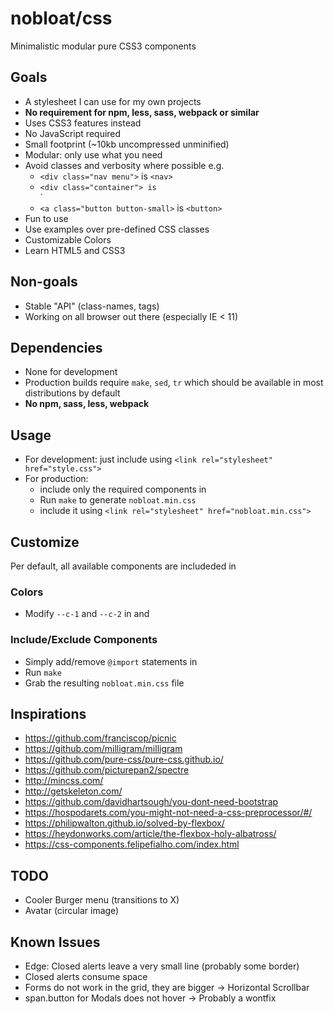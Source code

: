# nobloat/css
Minimalistic modular pure CSS3 components

## Goals
- A stylesheet I can use for my own projects
- **No requirement for npm, less, sass, webpack or similar**
- Uses CSS3 features instead
- No JavaScript required
- Small footprint (~10kb uncompressed unminified)
- Modular: only use what you need
- Avoid classes and verbosity where possible e.g. 
    - `<div class="nav menu">` is `<nav>`
    - `<div class="container"> is `<main>`
    - `<a class="button button-small>` is `<button>`
- Fun to use
- Use examples over pre-defined CSS classes
- Customizable Colors
- Learn HTML5 and CSS3

## Non-goals
- Stable "API" (class-names, tags)
- Working on all browser out there (especially IE < 11)


## Dependencies
- None for development
- Production builds require `make`, `sed`, `tr` which should be available in most distributions by default
- **No npm, sass, less, webpack**

## Usage
- For development: just include [](style.css) using `<link rel="stylesheet" href="style.css">`
- For production: 
  - include only the required components in [](style.css) 
  - Run `make` to generate `nobloat.min.css`
  - include it using `<link rel="stylesheet" href="nobloat.min.css">`

## Customize
Per default, all available components are includeded in [](style.css)

### Colors
- Modify `--c-1` and `--c-2` in [](color.css) and [](dark.css)

### Include/Exclude Components
- Simply add/remove `@import` statements in [](style.css)
- Run `make`
- Grab the resulting `nobloat.min.css` file

## Inspirations
- https://github.com/franciscop/picnic
- https://github.com/milligram/milligram
- https://github.com/pure-css/pure-css.github.io/
- https://github.com/picturepan2/spectre
- http://mincss.com/
- http://getskeleton.com/
- https://github.com/davidhartsough/you-dont-need-bootstrap
- https://hospodarets.com/you-might-not-need-a-css-preprocessor/#/
- https://philipwalton.github.io/solved-by-flexbox/
- https://heydonworks.com/article/the-flexbox-holy-albatross/
- https://css-components.felipefialho.com/index.html


## TODO
- Cooler Burger menu (transitions to X)
- Avatar (circular image)

## Known Issues
- Edge: Closed alerts leave a very small line (probably some border)
- Closed alerts consume space
- Forms do not work in the grid, they are bigger -> Horizontal Scrollbar
- span.button for Modals does not hover -> Probably a wontfix